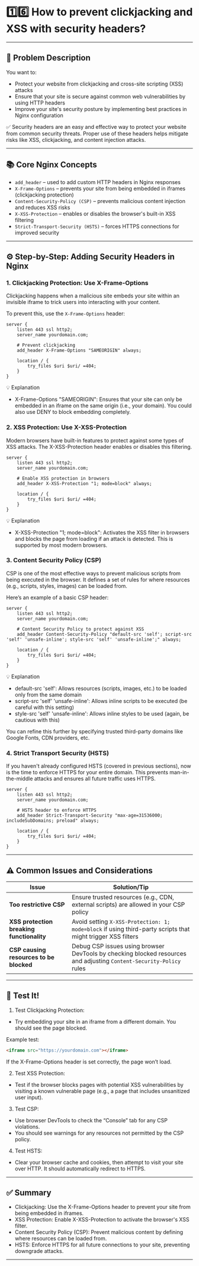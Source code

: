 # 1️⃣6️⃣ How to prevent clickjacking and XSS with security headers?

---

## 🧩 Problem Description

You want to:

- Protect your website from clickjacking and cross-site scripting (XSS) attacks
- Ensure that your site is secure against common web vulnerabilities by using HTTP headers
- Improve your site's security posture by implementing best practices in Nginx configuration

✅ Security headers are an easy and effective way to protect your website from common security threats. Proper use of these headers helps mitigate risks like XSS, clickjacking, and content injection attacks.

---

## 📚 Core Nginx Concepts

- `add_header` – used to add custom HTTP headers in Nginx responses
- `X-Frame-Options` – prevents your site from being embedded in iframes (clickjacking protection)
- `Content-Security-Policy (CSP)` – prevents malicious content injection and reduces XSS risks
- `X-XSS-Protection` – enables or disables the browser's built-in XSS filtering
- `Strict-Transport-Security (HSTS)` – forces HTTPS connections for improved security

---

## ⚙️ Step-by-Step: Adding Security Headers in Nginx

### 1. **Clickjacking Protection: Use X-Frame-Options**

Clickjacking happens when a malicious site embeds your site within an invisible iframe to trick users into interacting with your content.

To prevent this, use the `X-Frame-Options` header:

```nginx
server {
    listen 443 ssl http2;
    server_name yourdomain.com;

    # Prevent clickjacking
    add_header X-Frame-Options "SAMEORIGIN" always;

    location / {
        try_files $uri $uri/ =404;
    }
}
```

💡 Explanation

- X-Frame-Options "SAMEORIGIN": Ensures that your site can only be embedded in an iframe on the same origin (i.e., your domain). You could also use DENY to block embedding completely.

### 2. XSS Protection: Use X-XSS-Protection

Modern browsers have built-in features to protect against some types of XSS attacks. The X-XSS-Protection header enables or disables this filtering.

```nginx
server {
    listen 443 ssl http2;
    server_name yourdomain.com;

    # Enable XSS protection in browsers
    add_header X-XSS-Protection "1; mode=block" always;

    location / {
        try_files $uri $uri/ =404;
    }
}
```

💡 Explanation

- X-XSS-Protection "1; mode=block": Activates the XSS filter in browsers and blocks the page from loading if an attack is detected. This is supported by most modern browsers.

### 3. Content Security Policy (CSP)

CSP is one of the most effective ways to prevent malicious scripts from being executed in the browser. It defines a set of rules for where resources (e.g., scripts, styles, images) can be loaded from.

Here’s an example of a basic CSP header:

```nginx
server {
    listen 443 ssl http2;
    server_name yourdomain.com;

    # Content Security Policy to protect against XSS
    add_header Content-Security-Policy "default-src 'self'; script-src 'self' 'unsafe-inline'; style-src 'self' 'unsafe-inline';" always;

    location / {
        try_files $uri $uri/ =404;
    }
}
```

💡 Explanation

- default-src 'self': Allows resources (scripts, images, etc.) to be loaded only from the same domain
- script-src 'self' 'unsafe-inline': Allows inline scripts to be executed (be careful with this setting)
- style-src 'self' 'unsafe-inline': Allows inline styles to be used (again, be cautious with this)

You can refine this further by specifying trusted third-party domains like Google Fonts, CDN providers, etc.

### 4. Strict Transport Security (HSTS)

If you haven't already configured HSTS (covered in previous sections), now is the time to enforce HTTPS for your entire domain. This prevents man-in-the-middle attacks and ensures all future traffic uses HTTPS.

```nginx
server {
    listen 443 ssl http2;
    server_name yourdomain.com;

    # HSTS header to enforce HTTPS
    add_header Strict-Transport-Security "max-age=31536000; includeSubDomains; preload" always;

    location / {
        try_files $uri $uri/ =404;
    }
}
```

---

## ⚠️ Common Issues and Considerations

| Issue                                     | Solution/Tip                                                                                                        |
| ----------------------------------------- | ------------------------------------------------------------------------------------------------------------------- |
| **Too restrictive CSP**                   | Ensure trusted resources (e.g., CDN, external scripts) are allowed in your CSP policy                               |
| **XSS protection breaking functionality** | Avoid setting `X-XSS-Protection: 1; mode=block` if using third-party scripts that might trigger XSS filters         |
| **CSP causing resources to be blocked**   | Debug CSP issues using browser DevTools by checking blocked resources and adjusting `Content-Security-Policy` rules |

---

## 🧪 Test It!

1. Test Clickjacking Protection:

- Try embedding your site in an iframe from a different domain. You should see the page blocked.

Example test:

```html
<iframe src="https://yourdomain.com"></iframe>
```

If the X-Frame-Options header is set correctly, the page won’t load.

2. Test XSS Protection:

- Test if the browser blocks pages with potential XSS vulnerabilities by visiting a known vulnerable page (e.g., a page that includes unsanitized user input).

3. Test CSP:

- Use browser DevTools to check the “Console” tab for any CSP violations.
- You should see warnings for any resources not permitted by the CSP policy.

4. Test HSTS:

- Clear your browser cache and cookies, then attempt to visit your site over HTTP. It should automatically redirect to HTTPS.

---

## ✅ Summary

- Clickjacking: Use the X-Frame-Options header to prevent your site from being embedded in iframes.
- XSS Protection: Enable X-XSS-Protection to activate the browser's XSS filter.
- Content Security Policy (CSP): Prevent malicious content by defining where resources can be loaded from.
- HSTS: Enforce HTTPS for all future connections to your site, preventing downgrade attacks.

---
